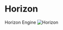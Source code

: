 # Horizon
Horizon Engine
![Horizon](https://user-images.githubusercontent.com/32587083/211182732-9ee97900-aee0-4b95-9f77-3abf4f14021a.png)
